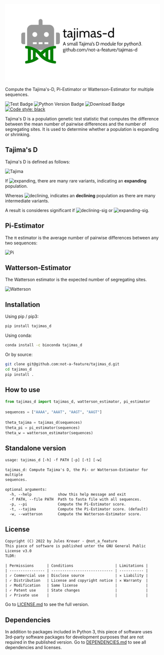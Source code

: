 ![tajimas-d](https://github.com/not-a-feature/tajimas_d/raw/main/tajimas-d.png)

Compute the Tajima's-D, Pi-Estimator or Watterson-Estimator for multiple sequences.

![Test Badge](https://github.com/not-a-feature/tajimas_d/actions/workflows/tests.yml/badge.svg)
![Python Version Badge](https://img.shields.io/pypi/pyversions/tajimas_d)
![Download Badge](https://img.shields.io/pypi/dm/tajimas_d.svg)
[![Code style: black](https://img.shields.io/badge/code%20style-black-000000.svg)](https://github.com/psf/black)

Tajima's D is a population genetic test statistic that computes the difference between the mean number of pairwise differences and the number of segregating sites. It is used to determine whether a population is expanding or shrinking.

## Tajima's D
Tajima's D is defined as follows:

![Tajima](https://render.githubusercontent.com/render/math?math=\theta_\text{Tajima}=\frac{\theta_{\pi}%20-%20\theta_{W}}{\sqrt{\text{Var}(\theta_{\pi}-\theta_{W})}})

If ![expanding](https://render.githubusercontent.com/render/math?math=\theta_\text{Tajima}<0), there are many rare variants, indicating an **expanding** population.

Whereas ![declining](https://render.githubusercontent.com/render/math?math=0<\theta_\text{Tajima}), indicates an **declining** population as there are many intermediate variants.

A result is consideres significant if  ![declining-sig](https://render.githubusercontent.com/render/math?math=\theta_\text{Tajima}<-2) or ![expanding-sig](https://render.githubusercontent.com/render/math?math=2<\theta_\text{Tajima}).

## Pi-Estimator
The π estimator is the average number of pairwise differences between any two sequences:

![Pi](https://render.githubusercontent.com/render/math?math=\theta_{\pi}=\frac{\text{Nr.%20of%20pairwise%20differences}}{\binom{n}{2}})

## Watterson-Estimator
The Watterson estimator is the expected number of segregating sites.

![Watterson](https://render.githubusercontent.com/render/math?math=\theta_{\W}=\frac{\text{Nr.%20of%20segregating%20sites}}{\sum^{n-1}_{i=1}\frac{1}{i}})

## Installation
Using pip  / pip3:
```bash
pip install tajimas_d
```

Using conda:
```bash
conda install -c bioconda tajimas_d
```

Or by source:
```bash
git clone git@github.com:not-a-feature/tajimas_d.git
cd tajimas_d
pip install .
```

## How to use

```python
from tajimas_d import tajimas_d, watterson_estimator, pi_estimator

sequences = ["AAAA", "AAAT", "AAGT", "AAGT"]

theta_tajima = tajimas_d(sequences)
theta_pi = pi_estimator(sequences)
theta_w = watterson_estimator(sequences)
```


## Standalone version
```
usage: tajimas_d [-h] -f PATH [-p] [-t] [-w]

tajimas_d: Compute Tajima's D, the Pi- or Watterson-Estimator for multiple
sequences.

optional arguments:
  -h, --help            show this help message and exit
  -f PATH, --file PATH  Path to fasta file with all sequences.
  -p, --pi              Compute the Pi-Estimator score.
  -t, --tajima          Compute the Pi-Estimator score. (default)
  -w, --watterson       Compute the Watterson-Estimator score.

```

## License
```
Copyright (C) 2022 by Jules Kreuer - @not_a_feature
This piece of software is published unter the GNU General Public License v3.0
TLDR:

| Permissions      | Conditions                   | Limitations |
| ---------------- | ---------------------------- | ----------- |
| ✓ Commercial use | Disclose source              | ✕ Liability |
| ✓ Distribution   | License and copyright notice | ✕ Warranty  |
| ✓ Modification   | Same license                 |             |
| ✓ Patent use     | State changes                |             |
| ✓ Private use    |                              |             |
```
Go to [LICENSE.md](https://github.com/not-a-feature/tajimas_d/blob/main/LICENSE) to see the full version.

## Dependencies
In addition to packages included in Python 3, this piece of software uses 3rd-party software packages for development purposes that are not required in the published version.
Go to [DEPENDENCIES.md](https://github.com/not-a-feature/tajimas_d/blob/main/DEPENDENCIES.md) to see all dependencies and licenses.